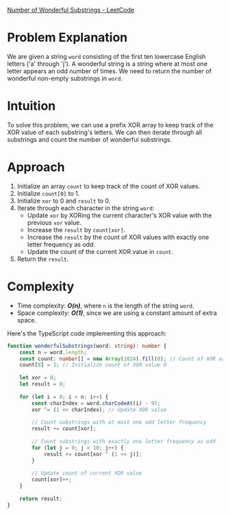 [Number of Wonderful Substrings - LeetCode](https://leetcode.com/problems/number-of-wonderful-substrings/?envType=daily-question&envId=2024-05-02)

# Problem Explanation
We are given a string `word` consisting of the first ten lowercase English letters ('a' through 'j'). A wonderful string is a string where at most one letter appears an odd number of times. We need to return the number of wonderful non-empty substrings in `word`.

# Intuition
To solve this problem, we can use a prefix XOR array to keep track of the XOR value of each substring's letters. We can then iterate through all substrings and count the number of wonderful substrings.

# Approach
1. Initialize an array `count` to keep track of the count of XOR values.
2. Initialize `count[0]` to 1.
3. Initialize `xor` to 0 and `result` to 0.
4. Iterate through each character in the string `word`:
   - Update `xor` by XORing the current character's XOR value with the previous `xor` value.
   - Increase the `result` by `count[xor]`.
   - Increase the `result` by the count of XOR values with exactly one letter frequency as odd.
   - Update the count of the current XOR value in `count`.
5. Return the `result`.

# Complexity
- Time complexity: ***O(n)***, where `n` is the length of the string `word`.
- Space complexity: ***O(1)***, since we are using a constant amount of extra space. 

Here's the TypeScript code implementing this approach:

```typescript
function wonderfulSubstrings(word: string): number {
    const n = word.length;
    const count: number[] = new Array(1024).fill(0); // Count of XOR values
    count[0] = 1; // Initialize count of XOR value 0
    
    let xor = 0;
    let result = 0;
    
    for (let i = 0; i < n; i++) {
        const charIndex = word.charCodeAt(i) - 97;
        xor ^= (1 << charIndex); // Update XOR value
        
        // Count substrings with at most one odd letter frequency
        result += count[xor];
        
        // Count substrings with exactly one letter frequency as odd
        for (let j = 0; j < 10; j++) {
            result += count[xor ^ (1 << j)];
        }
        
        // Update count of current XOR value
        count[xor]++;
    }
    
    return result;
}

```